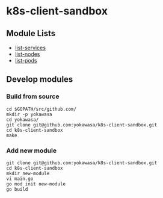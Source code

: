 # k8s-client-sandbox

## Module Lists

- [list-services](list-services)
- [list-nodes](list-nodes)
- [list-pods](list-pods)


## Develop modules
### Build from source
```
cd $GOPATH/src/github.com/
mkdir -p yokawasa
cd yokawasa/
git clone git@github.com:yokawasa/k8s-client-sandbox.git
cd k8s-client-sandbox
make
```

### Add new module

```
git clone git@github.com:yokawasa/k8s-client-sandbox.git
cd k8s-client-sandbox
mkdir new-module
vi main.go
go mod init new-module
go build
```
